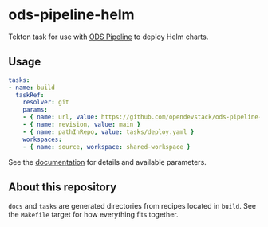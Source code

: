 # ods-pipeline-helm

Tekton task for use with [ODS Pipeline](https://github.com/opendevstack/ods-pipeline) to deploy Helm charts.

## Usage

```yaml
tasks:
- name: build
  taskRef:
    resolver: git
    params:
    - { name: url, value: https://github.com/opendevstack/ods-pipeline-helm.git }
    - { name: revision, value: main }
    - { name: pathInRepo, value: tasks/deploy.yaml }
    workspaces:
    - { name: source, workspace: shared-workspace }
```

See the [documentation](https://github.com/opendevstack/ods-pipeline-helm/blob/main/docs/deploy.adoc) for details and available parameters.

## About this repository

`docs` and `tasks` are generated directories from recipes located in `build`. See the `Makefile` target for how everything fits together.
